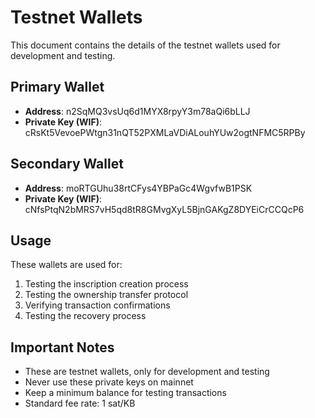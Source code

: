 # Testnet Wallets

This document contains the details of the testnet wallets used for development and testing.

## Primary Wallet
- **Address**: n2SqMQ3vsUq6d1MYX8rpyY3m78aQi6bLLJ
- **Private Key (WIF)**: cRsKt5VevoePWtgn31nQT52PXMLaVDiALouhYUw2ogtNFMC5RPBy

## Secondary Wallet
- **Address**: moRTGUhu38rtCFys4YBPaGc4WgvfwB1PSK
- **Private Key (WIF)**: cNfsPtqN2bMRS7vH5qd8tR8GMvgXyL5BjnGAKgZ8DYEiCrCCQcP6

## Usage
These wallets are used for:
1. Testing the inscription creation process
2. Testing the ownership transfer protocol
3. Verifying transaction confirmations
4. Testing the recovery process

## Important Notes
- These are testnet wallets, only for development and testing
- Never use these private keys on mainnet
- Keep a minimum balance for testing transactions
- Standard fee rate: 1 sat/KB
